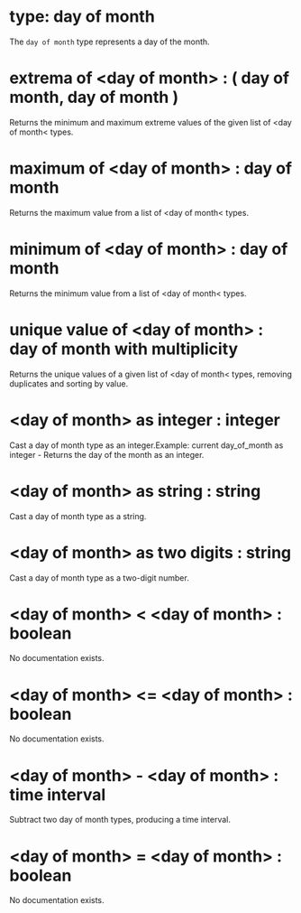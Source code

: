 # type: day of month

The `day of month` type represents a day of the month.

# extrema of &lt;day of month&gt; : ( day of month, day of month )

Returns the minimum and maximum extreme values of the given list of &lt;day of month&lt; types.

# maximum of &lt;day of month&gt; : day of month

Returns the maximum value from a list of &lt;day of month&lt; types.

# minimum of &lt;day of month&gt; : day of month

Returns the minimum value from a list of &lt;day of month&lt; types.

# unique value of &lt;day of month&gt; : day of month with multiplicity

Returns the unique values of a given list of &lt;day of month&lt; types, removing duplicates and sorting by value.

# &lt;day of month&gt; as integer : integer

Cast a day of month type as an integer.Example: current day_of_month as integer - Returns the day of the month as an integer.

# &lt;day of month&gt; as string : string

Cast a day of month type as a string.

# &lt;day of month&gt; as two digits : string

Cast a day of month type as a two-digit number.

# &lt;day of month&gt; &lt; &lt;day of month&gt; : boolean

No documentation exists.

# &lt;day of month&gt; &lt;= &lt;day of month&gt; : boolean

No documentation exists.

# &lt;day of month&gt; - &lt;day of month&gt; : time interval

Subtract two day of month types, producing a time interval.

# &lt;day of month&gt; = &lt;day of month&gt; : boolean

No documentation exists.
